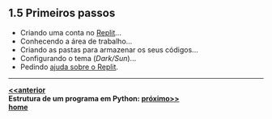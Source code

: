 ## 1.5 Primeiros passos
- Criando uma conta no [Replit](https://replit.com/)...
- Conhecendo a área de trabalho...
- Criando as pastas para armazenar os seus códigos...
- Configurando o tema (*Dark/Sun*)...
- Pedindo [ajuda sobre o Replit](https://docs.replit.com/).

___
**[<<anterior](prog_inicio.md)**  
**Estrutura de um programa em Python: [próximo>>](prog_estrutura.md)**  
**[home](/progPython_aulas.md)**
